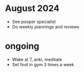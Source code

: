 # August 2024

- See pooper specialist
- Do weekly plannings and reviews

# ongoing

- Wake at 7, anki, meditate
- Set foot in gym 3 times a week
